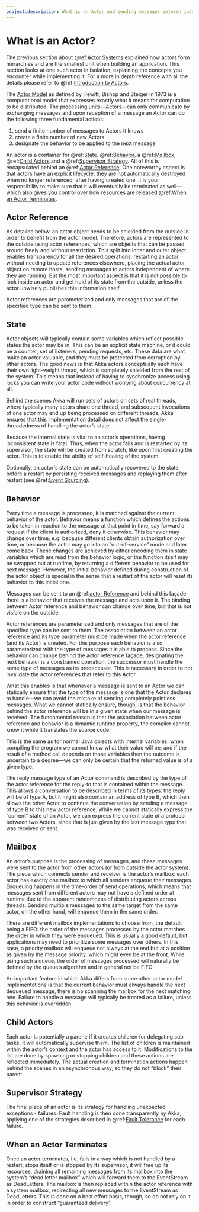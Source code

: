 ```yaml
---
project.description: What is an Actor and sending messages between independent units of computation in Akka.
---
```

# What is an Actor?

The previous section about @ref:[Actor Systems](actor-systems.md) explained how actors form
hierarchies and are the smallest unit when building an application. This
section looks at one such actor in isolation, explaining the concepts you
encounter while implementing it. For a more in depth reference with all the
details please refer to @ref:[Introduction to Actors](../typed/actors.md).

The [Actor Model](https://en.wikipedia.org/wiki/Actor_model) as defined by
Hewitt, Bishop and Steiger in 1973 is a computational model that expresses
exactly what it means for computation to be distributed. The processing
units—Actors—can only communicate by exchanging messages and upon reception of a
message an Actor can do the following three fundamental actions:

  1. send a finite number of messages to Actors it knows
  2. create a finite number of new Actors
  3. designate the behavior to be applied to the next message

An actor is a container for @ref:[State](#state), @ref:[Behavior](#behavior), a @ref:[Mailbox](#mailbox), @ref:[Child Actors](#child-actors)
and a @ref:[Supervisor Strategy](#supervisor-strategy). All of this is encapsulated behind an @ref:[Actor Reference](#actor-reference).
One noteworthy aspect is that actors have an explicit lifecycle,
they are not automatically destroyed when no longer referenced; after having
created one, it is your responsibility to make sure that it will eventually be
terminated as well—which also gives you control over how resources are released
@ref:[When an Actor Terminates](#when-an-actor-terminates).

## Actor Reference

As detailed below, an actor object needs to be shielded from the outside in
order to benefit from the actor model. Therefore, actors are represented to the
outside using actor references, which are objects that can be passed around
freely and without restriction. This split into inner and outer object enables
transparency for all the desired operations: restarting an actor without
needing to update references elsewhere, placing the actual actor object on
remote hosts, sending messages to actors independent of where they are running.
But the most important aspect is that it is not possible to look inside an
actor and get hold of its state from the outside, unless the actor unwisely
publishes this information itself.

Actor references are parameterized and only messages that are of the specified
type can be sent to them.

## State

Actor objects will typically contain some variables which reflect possible
states the actor may be in. This can be an explicit state machine,
or it could be a counter, set of listeners, pending requests, etc.
These data are what make an actor valuable, and they
must be protected from corruption by other actors. The good news is that Akka
actors conceptually each have their own light-weight thread, which is
completely shielded from the rest of the system. This means that instead of
having to synchronize access using locks you can write your actor code
without worrying about concurrency at all.

Behind the scenes Akka will run sets of actors on sets of real threads, where
typically many actors share one thread, and subsequent invocations of one actor
may end up being processed on different threads. Akka ensures that this
implementation detail does not affect the single-threadedness of handling the
actor’s state.

Because the internal state is vital to an actor’s operations, having
inconsistent state is fatal. Thus, when the actor fails and is restarted by its
supervisor, the state will be created from scratch, like upon first creating
the actor. This is to enable the ability of self-healing of the system.

Optionally, an actor's state can be automatically recovered to the state
before a restart by persisting received messages and replaying them after
restart (see @ref:[Event Sourcing](../typed/persistence.md)).

## Behavior

Every time a message is processed, it is matched against the current behavior
of the actor. Behavior means a function which defines the actions to be taken
in reaction to the message at that point in time, say forward a request if the
client is authorized, deny it otherwise. This behavior may change over time,
e.g. because different clients obtain authorization over time, or because the
actor may go into an “out-of-service” mode and later come back. These changes
are achieved by either encoding them in state variables which are read from the
behavior logic, or the function itself may be swapped out at runtime, by returning
a different behavior to be used for next message. However, the initial behavior defined
during construction of the actor object is special in the sense that a restart
of the actor will reset its behavior to this initial one.

Messages can be sent to an @ref:[actor Reference](#actor-reference) and behind
this façade there is a behavior that receives the message and acts upon it. The
binding between Actor reference and behavior can change over time, but that is not
visible on the outside.

Actor references are parameterized and only messages that are of the specified type
can be sent to them. The association between an actor reference and its type
parameter must be made when the actor reference (and its Actor) is created.
For this purpose each behavior is also parameterized with the type of messages
it is able to process. Since the behavior can change behind the actor reference
façade, designating the next behavior is a constrained operation: the successor
must handle the same type of messages as its predecessor. This is necessary in
order to not invalidate the actor references that refer to this Actor.

What this enables is that whenever a message is sent to an Actor we can
statically ensure that the type of the message is one that the Actor declares
to handle—we can avoid the mistake of sending completely pointless messages.
What we cannot statically ensure, though, is that the behavior behind the
actor reference will be in a given state when our message is received. The
fundamental reason is that the association between actor reference and behavior
is a dynamic runtime property, the compiler cannot know it while it translates
the source code.

This is the same as for normal Java objects with internal variables: when
compiling the program we cannot know what their value will be, and if the
result of a method call depends on those variables then the outcome is
uncertain to a degree—we can only be certain that the returned value is of a
given type.

The reply message type of an Actor command is described by the type of the
actor reference for the reply-to that is contained within the message. This
allows a conversation to be described in terms of its types: the reply will
be of type A, but it might also contain an address of type B, which then allows
the other Actor to continue the conversation by sending a message of type B to
this new actor reference. While we cannot statically express the “current” state
of an Actor, we can express the current state of a protocol between two Actors,
since that is just given by the last message type that was received or sent.

## Mailbox

An actor’s purpose is the processing of messages, and these messages were sent
to the actor from other actors (or from outside the actor system). The piece
which connects sender and receiver is the actor’s mailbox: each actor has
exactly one mailbox to which all senders enqueue their messages. Enqueuing
happens in the time-order of send operations, which means that messages sent
from different actors may not have a defined order at runtime due to the
apparent randomness of distributing actors across threads. Sending multiple
messages to the same target from the same actor, on the other hand, will
enqueue them in the same order.

There are different mailbox implementations to choose from, the default being a
FIFO: the order of the messages processed by the actor matches the order in
which they were enqueued. This is usually a good default, but applications may
need to prioritize some messages over others. In this case, a priority mailbox
will enqueue not always at the end but at a position as given by the message
priority, which might even be at the front. While using such a queue, the order
of messages processed will naturally be defined by the queue’s algorithm and in
general not be FIFO.

An important feature in which Akka differs from some other actor model
implementations is that the current behavior must always handle the next
dequeued message, there is no scanning the mailbox for the next matching one.
Failure to handle a message will typically be treated as a failure, unless this
behavior is overridden.

## Child Actors

Each actor is potentially a parent: if it creates children for delegating
sub-tasks, it will automatically supervise them. The list of children is
maintained within the actor’s context and the actor has access to it.
Modifications to the list are done by spawning or stopping children and
these actions are reflected immediately. The actual creation and termination
actions happen behind the scenes in an asynchronous way, so they do not “block”
their parent.

## Supervisor Strategy

The final piece of an actor is its strategy for handling unexpected exceptions - failures. 
Fault handling is then done transparently by Akka, applying one of the strategies described 
in @ref:[Fault Tolerance](../typed/fault-tolerance.md) for each failure.

## When an Actor Terminates

Once an actor terminates, i.e. fails in a way which is not handled by a
restart, stops itself or is stopped by its supervisor, it will free up its
resources, draining all remaining messages from its mailbox into the system’s
“dead letter mailbox” which will forward them to the EventStream as DeadLetters.
The mailbox is then replaced within the actor reference with a system mailbox,
redirecting all new messages to the EventStream as DeadLetters. This
is done on a best effort basis, though, so do not rely on it in order to
construct “guaranteed delivery”.
